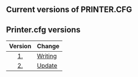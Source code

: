 ## Current versions of PRINTER.CFG

## Printer.cfg versions
Version|Change
:---: |-------------------
[1.](/cfg/version1)|[Writing](/cfg/changes/version1)
[2.](/cfg/version2)|[Update](/cfg/changes/version2)
